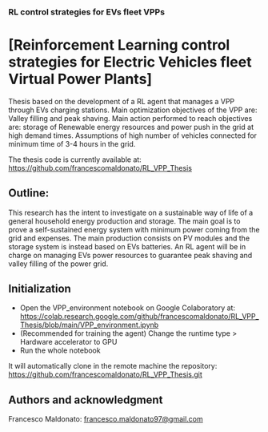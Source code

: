### RL control strategies for EVs fleet VPPs
# [Reinforcement Learning control strategies for Electric Vehicles fleet Virtual Power Plants]
Thesis based on the development of a RL agent that manages a VPP through EVs charging stations. Main optimization objectives of the VPP are: Valley filling and peak shaving. Main action performed to reach objectives are: storage of Renewable energy resources and power push in the grid at high demand times. Assumptions of high number of vehicles connected for minimum time of 3-4 hours in the grid.

The thesis code is currently available at:
https://github.com/francescomaldonato/RL_VPP_Thesis


## Outline:
This research has the intent to investigate on a sustainable way of life of a general household energy production and storage.
The main goal is to prove a self-sustained energy system with minimum power coming from the grid and expenses. 
The main production consists on PV modules and the storage system is instead based on EVs batteries.
An RL agent will be in charge on managing EVs power resources to guarantee peak shaving and valley filling of the power grid.


## Initialization

- Open the VPP_environment notebook on Google Colaboratory at:
https://colab.research.google.com/github/francescomaldonato/RL_VPP_Thesis/blob/main/VPP_environment.ipynb
- (Recommended for training the agent) Change the runtime type > Hardware accelerator to GPU
- Run the whole notebook

It will automatically clone in the remote machine the repository: https://github.com/francescomaldonato/RL_VPP_Thesis.git

## Authors and acknowledgment
Francesco Maldonato: francesco.maldonato97@gmail.com

